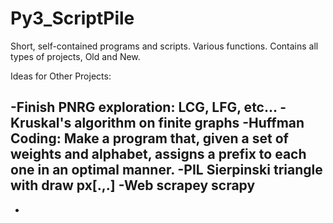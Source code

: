 # Py3_ScriptPile
Short, self-contained programs and scripts. Various functions. Contains all types of projects, Old and New.


Ideas for Other Projects:

-Finish PNRG exploration: LCG, LFG, etc...
-Kruskal's algorithm on finite graphs
-Huffman Coding: Make a program that, given a set of weights and alphabet, assigns a prefix to each one in an optimal manner.
-PIL Sierpinski triangle with draw px[.,.]
-Web scrapey scrapy
-
-
